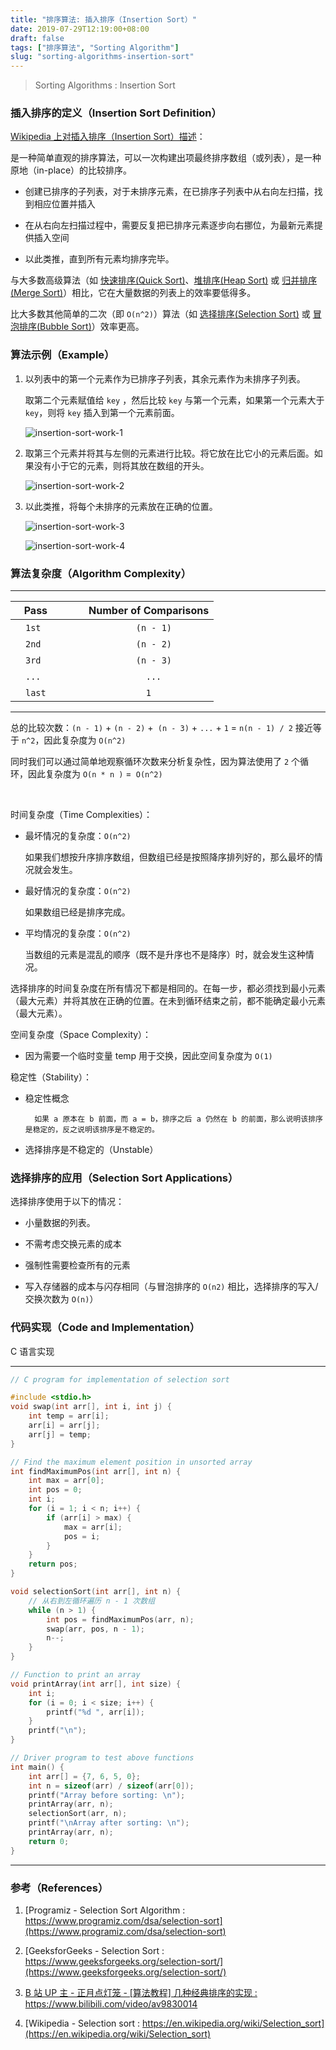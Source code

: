 ```yaml
---
title: "排序算法: 插入排序（Insertion Sort）"
date: 2019-07-29T12:19:00+08:00
draft: false
tags: ["排序算法", "Sorting Algorithm"]
slug: "sorting-algorithms-insertion-sort"
---
```


> Sorting Algorithms : Insertion Sort

### 插入排序的定义（Insertion Sort Definition）

[Wikipedia 上对插入排序（Insertion Sort）描述](https://zh.wikipedia.org/wiki/%E6%8F%92%E5%85%A5%E6%8E%92%E5%BA%8F)：

是一种简单直观的排序算法，可以一次构建出项最终排序数组（或列表），是一种原地（in-place）的比较排序。

- 创建已排序的子列表，对于未排序元素，在已排序子列表中从右向左扫描，找到相应位置并插入

- 在从右向左扫描过程中，需要反复把已排序元素逐步向右挪位，为最新元素提供插入空间

- 以此类推，直到所有元素均排序完毕。

<!--more-->

与大多数高级算法（如 [快速排序(Quick Sort)](https://en.wikipedia.org/wiki/Quicksort)、[堆排序(Heap Sort)](https://en.wikipedia.org/wiki/Heapsort) 或 [归并排序(Merge Sort)](https://en.wikipedia.org/wiki/Merge_sort)）相比，它在大量数据的列表上的效率要低得多。

比大多数其他简单的二次（即 `O(n^2)`）算法（如 [选择排序(Selection Sort)](https://en.wikipedia.org/wiki/Selection_sort) 或 [冒泡排序(Bubble Sort)](https://en.wikipedia.org/wiki/Bubble_sort)）效率更高。

### 算法示例（Example）

1. 以列表中的第一个元素作为已排序子列表，其余元素作为未排序子列表。
	
	取第二个元素赋值给 `key` ，然后比较 `key` 与第一个元素，如果第一个元素大于 `key`，则将 `key` 插入到第一个元素前面。

	![insertion-sort-work-1](/insertion-sort-work-1.png)

2. 取第三个元素并将其与左侧的元素进行比较。将它放在比它小的元素后面。如果没有小于它的元素，则将其放在数组的开头。
	
	![insertion-sort-work-2](/insertion-sort-work-2.png)
	
3. 以此类推，将每个未排序的元素放在正确的位置。 

	![insertion-sort-work-3](/insertion-sort-work-3.png)
	
	![insertion-sort-work-4](/insertion-sort-work-4.png)

### 算法复杂度（Algorithm Complexity）

------

| Pass |&emsp;&emsp; Number of Comparisons |
| ---- | --------------------- |
| &emsp;`1st`&emsp;  |&emsp;&emsp;&emsp;&emsp;&emsp;&emsp;&emsp;`(n - 1)` |
| &emsp;`2nd`&emsp;  |&emsp;&emsp;&emsp;&emsp;&emsp;&emsp;&emsp;`(n - 2)`|
| &emsp;`3rd`&emsp;  | &emsp;&emsp;&emsp;&emsp;&emsp;&emsp;&emsp;`(n - 3)` |
| &emsp;`...`&emsp;  | &emsp;&emsp;&emsp;&emsp;&emsp;&emsp;&emsp;&emsp;`...` |
| &emsp;`last`&emsp; | &emsp;&emsp;&emsp;&emsp;&emsp;&emsp;&emsp;&emsp;`1`|

------

总的比较次数：`(n - 1)` + `(n - 2)` +` (n - 3)` + `...` + `1` = `n(n - 1) / 2` 接近等于 `n^2`，因此复杂度为 `O(n^2)`

同时我们可以通过简单地观察循环次数来分析复杂性，因为算法使用了 `2` 个循环，因此复杂度为 `O(n * n )` =` O(n^2)`

<br/>

时间复杂度（Time Complexities）：

- 最坏情况的复杂度：`O(n^2)`

	如果我们想按升序排序数组，但数组已经是按照降序排列好的，那么最坏的情况就会发生。
	
- 最好情况的复杂度：`O(n^2)`

	如果数组已经是排序完成。

- 平均情况的复杂度：`O(n^2)`

	当数组的元素是混乱的顺序（既不是升序也不是降序）时，就会发生这种情况。

选择排序的时间复杂度在所有情况下都是相同的。在每一步，都必须找到最小元素（最大元素）并将其放在正确的位置。在未到循环结束之前，都不能确定最小元素（最大元素）。

空间复杂度（Space Complexity）：

- 因为需要一个临时变量 temp 用于交换，因此空间复杂度为 `O(1)`

稳定性（Stability）：

- 稳定性概念

		如果 a 原本在 b 前面，而 a = b，排序之后 a 仍然在 b 的前面，那么说明该排序是稳定的，反之说明该排序是不稳定的。

- 选择排序是不稳定的（Unstable）

### 选择排序的应用（Selection Sort Applications）

选择排序使用于以下的情况：

- 小量数据的列表。

- 不需考虑交换元素的成本

- 强制性需要检查所有的元素

- 写入存储器的成本与闪存相同（与冒泡排序的 `O(n2)` 相比，选择排序的写入/交换次数为 `O(n)`）

### 代码实现（Code and Implementation）

C 语言实现

------

```c
// C program for implementation of selection sort 

#include <stdio.h>
void swap(int arr[], int i, int j) {
    int temp = arr[i];
    arr[i] = arr[j];
    arr[j] = temp;
}

// Find the maximum element position in unsorted array
int findMaximumPos(int arr[], int n) {
    int max = arr[0];
    int pos = 0;
    int i;
    for (i = 1; i < n; i++) {
        if (arr[i] > max) {
            max = arr[i];
            pos = i;
        }
    }
    return pos;
}

void selectionSort(int arr[], int n) {
    // 从右到左循环遍历 n - 1 次数组
    while (n > 1) {
        int pos = findMaximumPos(arr, n);
        swap(arr, pos, n - 1);
        n--;
    }
}

// Function to print an array
void printArray(int arr[], int size) {
    int i;
    for (i = 0; i < size; i++) {
        printf("%d ", arr[i]);
    }
    printf("\n");
}

// Driver program to test above functions
int main() {
    int arr[] = {7, 6, 5, 0};
    int n = sizeof(arr) / sizeof(arr[0]);
    printf("Array before sorting: \n");
    printArray(arr, n);
    selectionSort(arr, n);
    printf("\nArray after sorting: \n");
    printArray(arr, n);
    return 0;
}
```

------

### 参考（References）

1. [Programiz - Selection Sort Algorithm : https://www.programiz.com/dsa/selection-sort](https://www.programiz.com/dsa/selection-sort)

2. [GeeksforGeeks - Selection Sort : https://www.geeksforgeeks.org/selection-sort/](https://www.geeksforgeeks.org/selection-sort/)

3. [B 站 UP 主 - 正月点灯笼 - [算法教程] 几种经典排序的实现 : https://www.bilibili.com/video/av9830014 ](https://www.bilibili.com/video/av9830014)

4. [Wikipedia - Selection sort : https://en.wikipedia.org/wiki/Selection_sort](https://en.wikipedia.org/wiki/Selection_sort)

